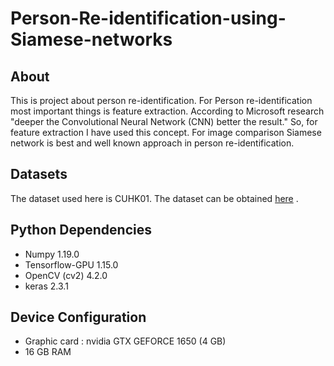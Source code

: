 # Person-Re-identification-using-Siamese-networks

## About 
This is project about person re-identification. For Person re-identification most important things is feature extraction. According to Microsoft research "deeper the Convolutional Neural Network (CNN) better the result." So, for feature extraction I have used this concept. For image comparison Siamese network is best and well known approach in person re-identification.  

## Datasets
The dataset used here is CUHK01. The dataset can be obtained [here](http://www.ee.cuhk.edu.hk/~xgwang/CUHK_identification.html) .

## Python Dependencies
* Numpy 1.19.0
* Tensorflow-GPU 1.15.0 
* OpenCV (cv2) 4.2.0
* keras 2.3.1

## Device Configuration
* Graphic card : nvidia GTX GEFORCE 1650 (4 GB) 
* 16 GB RAM
